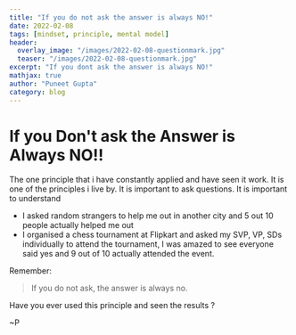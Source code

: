 ```yaml
---
title: "If you do not ask the answer is always NO!"
date: 2022-02-08
tags: [mindset, principle, mental model]
header:
  overlay_image: "/images/2022-02-08-questionmark.jpg"
  teaser: "/images/2022-02-08-questionmark.jpg"
excerpt: "If you dont ask the answer is always NO!"
mathjax: true
author: "Puneet Gupta"
category: blog
---
```


# If you Don't ask the Answer is Always NO!!

The one principle that i have constantly applied and have seen it work. It is one of the principles i live by. It is important to ask questions. It is important to understand

- I asked random strangers to help me out in another city and 5 out 10 people actually helped me out
- I organised a chess tournament at Flipkart and asked my SVP, VP, SDs individually to attend the tournament, I was amazed to see everyone said yes and 9 out of 10 actually attended the event.

Remember:
>If you do not ask, the answer is always no.

Have you ever used this principle and seen the results ?

~P

